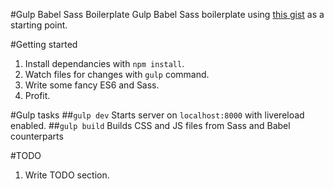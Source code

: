 #Gulp Babel Sass Boilerplate
Gulp Babel Sass boilerplate using [this gist](https://gist.github.com/danharper/3ca2273125f500429945) as a starting point.

#Getting started
1. Install dependancies with `npm install`.
2. Watch files for changes with `gulp` command. 
3. Write some fancy ES6 and Sass.
4. Profit. 

#Gulp tasks
##`gulp dev`
Starts server on `localhost:8000` with livereload enabled. 
##`gulp build` 
Builds CSS and JS files from Sass and Babel counterparts

#TODO
1. Write TODO section.